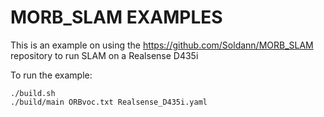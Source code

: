 # MORB_SLAM EXAMPLES

This is an example on using the https://github.com/Soldann/MORB_SLAM repository to run SLAM on a Realsense D435i

To run the example:

```
./build.sh
./build/main ORBvoc.txt Realsense_D435i.yaml
```
